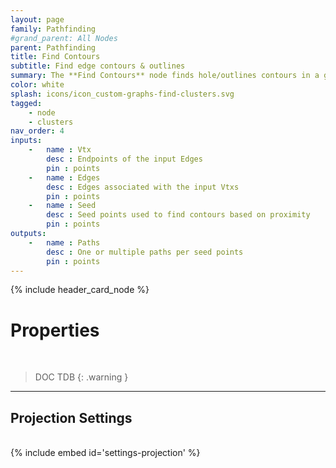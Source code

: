 ```yaml
---
layout: page
family: Pathfinding
#grand_parent: All Nodes
parent: Pathfinding
title: Find Contours
subtitle: Find edge contours & outlines
summary: The **Find Contours** node finds hole/outlines contours in a graph, using points as proximity seeds.
color: white
splash: icons/icon_custom-graphs-find-clusters.svg
tagged: 
    - node
    - clusters
nav_order: 4
inputs:
    -   name : Vtx
        desc : Endpoints of the input Edges
        pin : points
    -   name : Edges
        desc : Edges associated with the input Vtxs
        pin : points
    -   name : Seed
        desc : Seed points used to find contours based on proximity
        pin : points
outputs:
    -   name : Paths
        desc : One or multiple paths per seed points
        pin : points
---
```


{% include header_card_node %}

# Properties
<br>

> DOC TDB
{: .warning }

---
## Projection Settings
<br>
{% include embed id='settings-projection' %}
